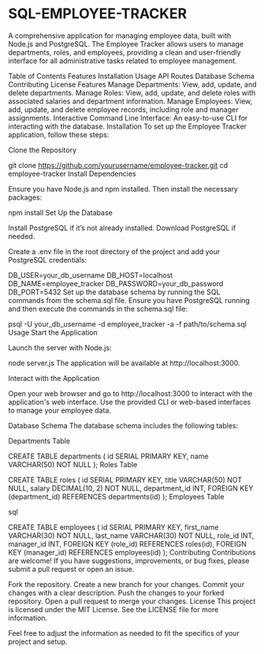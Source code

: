 # SQL-EMPLOYEE-TRACKER
A comprehensive application for managing employee data, built with Node.js and PostgreSQL. The Employee Tracker allows users to manage departments, roles, and employees, providing a clean and user-friendly interface for all administrative tasks related to employee management.

Table of Contents
Features
Installation
Usage
API Routes
Database Schema
Contributing
License
Features
Manage Departments: View, add, update, and delete departments.
Manage Roles: View, add, update, and delete roles with associated salaries and department information.
Manage Employees: View, add, update, and delete employee records, including role and manager assignments.
Interactive Command Line Interface: An easy-to-use CLI for interacting with the database.
Installation
To set up the Employee Tracker application, follow these steps:

Clone the Repository

git clone https://github.com/yourusername/employee-tracker.git
cd employee-tracker
Install Dependencies

Ensure you have Node.js and npm installed. Then install the necessary packages:


npm install
Set Up the Database

Install PostgreSQL if it’s not already installed. Download PostgreSQL if needed.

Create a .env file in the root directory of the project and add your PostgreSQL credentials:

DB_USER=your_db_username
DB_HOST=localhost
DB_NAME=employee_tracker
DB_PASSWORD=your_db_password
DB_PORT=5432
Set up the database schema by running the SQL commands from the schema.sql file. Ensure you have PostgreSQL running and then execute the commands in the schema.sql file:


psql -U your_db_username -d employee_tracker -a -f path/to/schema.sql
Usage
Start the Application

Launch the server with Node.js:


node server.js
The application will be available at http://localhost:3000.

Interact with the Application

Open your web browser and go to http://localhost:3000 to interact with the application's web interface.
Use the provided CLI or web-based interfaces to manage your employee data.

Database Schema
The database schema includes the following tables:

Departments Table


CREATE TABLE departments (
    id SERIAL PRIMARY KEY,
    name VARCHAR(50) NOT NULL
);
Roles Table


CREATE TABLE roles (
    id SERIAL PRIMARY KEY,
    title VARCHAR(50) NOT NULL,
    salary DECIMAL(10, 2) NOT NULL,
    department_id INT,
    FOREIGN KEY (department_id) REFERENCES departments(id)
);
Employees Table

sql

CREATE TABLE employees (
    id SERIAL PRIMARY KEY,
    first_name VARCHAR(30) NOT NULL,
    last_name VARCHAR(30) NOT NULL,
    role_id INT,
    manager_id INT,
    FOREIGN KEY (role_id) REFERENCES roles(id),
    FOREIGN KEY (manager_id) REFERENCES employees(id)
);
Contributing
Contributions are welcome! If you have suggestions, improvements, or bug fixes, please submit a pull request or open an issue.

Fork the repository.
Create a new branch for your changes.
Commit your changes with a clear description.
Push the changes to your forked repository.
Open a pull request to merge your changes.
License
This project is licensed under the MIT License. See the LICENSE file for more information.

Feel free to adjust the information as needed to fit the specifics of your project and setup.
